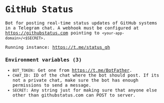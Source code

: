 <samp>

# GitHub Status

Bot for posting real-time status updates of GitHub systems in a Telegram chat. A
webhook must be configured at <https://githubstatus.com> pointing to
`<your-app-domain>/<$SECRET>`.

Running instance: <https://t.me/status_gh>

### Environment variables (3)

- `BOT_TOKEN`: Get one from <https://t.me/BotFather>.
- `CHAT_ID`: ID of the chat where the bot should post. If its not a private
  chat, make sure the bot has enough permissions to send a message.
- `SECRET`: Any string just for making sure that anyone else other than
  githubstatus.com can POST to server.

</samp>
